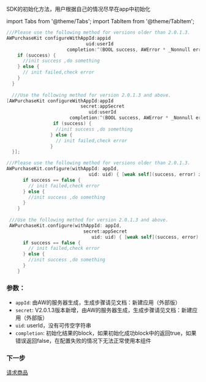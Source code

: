 
SDK的初始化方法，用户根据自己的情况尽早在app中初始化

import Tabs from '@theme/Tabs';
import TabItem from '@theme/TabItem';

<Tabs>
  <TabItem value="Objective-C" label="Objective-C">

```Objective-C 
///Please use the following method for versions older than 2.0.1.3.  
AWPurchaseKit configureWithAppId:appid 
                             uid:userId     
                      completion:^(BOOL success, AWError * _Nonnull error) {
    if (success) {
      //init success ,do something
    } else {
      // init failed,check error
    }
  }
  
  ///Use the following method for version 2.0.1.3 and above.  
[AWPurchaseKit configureWithAppId:appId 
                           secret:appSecret
                              uid:userId
                       completion:^(BOOL success, AWError * _Nonnull error) {
                 if (success) {
                  //init success ,do something
                } else {
                  // init failed,check error
                }
  }];
```
  </TabItem>
  <TabItem value="Swift" label="Swift">

```Swift
///Please use the following method for versions older than 2.0.1.3.  
AWPurchaseKit.configure(withAppId: appId, 
                              uid: uid) { [weak self](success, error) in
      if success == false {
        // init failed,check error
      } else {
        //init success ,do something
      }
    }
    
 ///Use the following method for version 2.0.1.3 and above.
 AWPurchaseKit.configure(withAppId: appId, 
                            secret:appSecret 
                               uid: uid) { [weak self](success, error) in
      if success == false {
        // init failed,check error
      } else {
        //init success ,do something
      }
    }
```
  </TabItem>
</Tabs>


### 参数：
*  `appId`: 由AW的服务器生成，生成步骤请见文档：新建应用（外部版） 
*  `secret`: V2.0.1.3版本新增，由AW的服务器生成，生成步骤请见文档：新建应用（外部版） 
*  `uid`: userId，没有可传空字符串
*  `completion`: 初始化结果的block，如果初始化成功block中的返回true，如果错误返回false，在配置失败的情况下无法正常使用本组件


### 下一步

[请求商品](/DisplayingProducts/iOS.md)